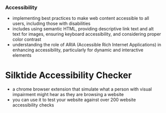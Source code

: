 ### Accessibility
- implementing best practices to make web content accessible to all users, including those with disabilities
- includes using semantic HTML, providing descriptive link text and alt text for images, ensuring keyboard accessibility, and considering proper color contrast
- understanding the role of ARIA (Accessible Rich Internet Applications) in enhancing accessibility, particularly for dynamic and interactive elements



# Silktide Accessibility Checker
- a chrome browser extension that simulate what a person with visual impairment might hear as they are browsing a website
- you can use it to test your website against over 200 website accessibility checks 